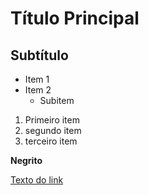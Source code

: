 # Título Principal
## Subtítulo

- Item 1
- Item 2
    - Subitem

1. Primeiro item
2. segundo item
3. terceiro item

**Negrito**

[Texto do link](https://www.youtube.com/watch?v=kB5e-gTAl_s)